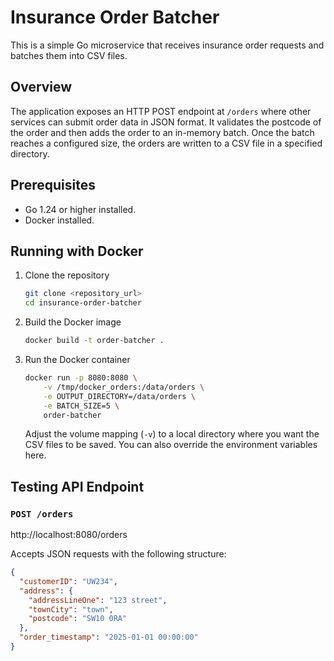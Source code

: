 # Insurance Order Batcher

This is a simple Go microservice that receives insurance order requests and batches them into CSV files.

## Overview

The application exposes an HTTP POST endpoint at `/orders` where other services can submit order data in JSON format. It validates the postcode of the order and then adds the order to an in-memory batch. Once the batch reaches a configured size, the orders are written to a CSV file in a specified directory.

## Prerequisites

* Go 1.24 or higher installed.
* Docker installed.

## Running with Docker

1.  Clone the repository
    ```bash
    git clone <repository_url>
    cd insurance-order-batcher
    ```

2.  Build the Docker image
    ```bash
    docker build -t order-batcher .
    ```

3.  Run the Docker container
    ```bash
    docker run -p 8080:8080 \
        -v /tmp/docker_orders:/data/orders \
        -e OUTPUT_DIRECTORY=/data/orders \
        -e BATCH_SIZE=5 \
        order-batcher
    ```
    Adjust the volume mapping (`-v`) to a local directory where you want the CSV files to be saved. You can also override the environment variables here.

## Testing API Endpoint

### `POST /orders`

http://localhost:8080/orders 

Accepts JSON requests with the following structure:

```json
{
  "customerID": "UW234",
  "address": {
    "addressLineOne": "123 street",
    "townCity": "town",
    "postcode": "SW10 0RA"
  },
  "order_timestamp": "2025-01-01 00:00:00"
}
```